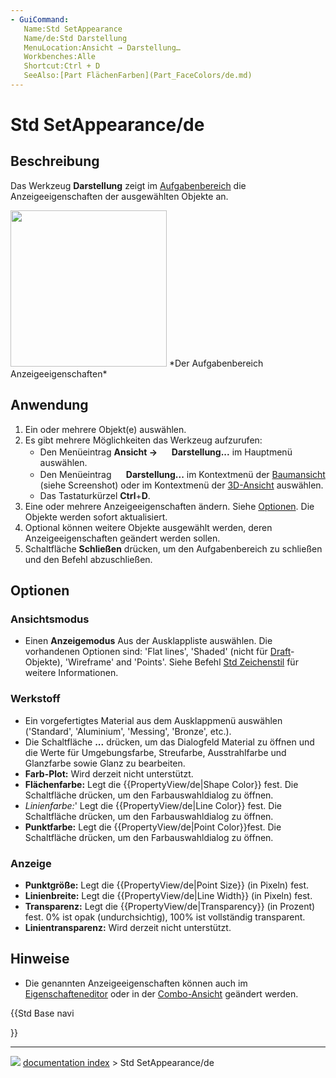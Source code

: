```yaml
---
- GuiCommand:
   Name:Std SetAppearance
   Name/de:Std Darstellung
   MenuLocation:Ansicht → Darstellung…
   Workbenches:Alle
   Shortcut:Ctrl + D
   SeeAlso:[Part FlächenFarben](Part_FaceColors/de.md)
---
```


# Std SetAppearance/de

## Beschreibung

Das Werkzeug **Darstellung** zeigt im [Aufgabenbereich](Task_panel.md) die Anzeigeeigenschaften der ausgewählten Objekte an.

<img alt="" src=images/DlgDisplayProperties.png  style="width:250px;"> 
*Der Aufgabenbereich Anzeigeeigenschaften*

## Anwendung

1.  Ein oder mehrere Objekt(e) auswählen.
2.  Es gibt mehrere Möglichkeiten das Werkzeug aufzurufen:
    -   Den Menüeintrag **Ansicht → <img src="images/Std_SetAppearance.svg" width=16px> Darstellung...** im Hauptmenü auswählen.
    -   Den Menüeintrag **<img src="images/Std_SetAppearance.svg" width=16px> Darstellung...** im Kontextmenü der [Baumansicht](Tree_view.md) (siehe Screenshot) oder im Kontextmenü der [3D-Ansicht](3D_view.md) auswählen.
    -   Das Tastaturkürzel **Ctrl**+**D**.
3.  Eine oder mehrere Anzeigeeigenschaften ändern. Siehe [Optionen](#Optionen.md). Die Objekte werden sofort aktualisiert.
4.  Optional können weitere Objekte ausgewählt werden, deren Anzeigeeigenschaften geändert werden sollen.
5.  Schaltfläche **Schließen** drücken, um den Aufgabenbereich zu schließen und den Befehl abzuschließen.

## Optionen

### Ansichtsmodus

-   Einen **Anzeigemodus** Aus der Ausklappliste auswählen. Die vorhandenen Optionen sind: \'Flat lines\', \'Shaded\' (nicht für [Draft](Draft_Workbench/de.md)-Objekte), \'Wireframe\' and \'Points\'. Siehe Befehl [Std Zeichenstil](Std_DrawStyle/de.md) für weitere Informationen.

### Werkstoff

-   Ein vorgefertigtes Material aus dem Ausklappmenü auswählen (\'Standard\', \'Aluminium\', \'Messing\', \'Bronze\', etc.).
-   Die Schaltfläche **...** drücken, um das Dialogfeld Material zu öffnen und die Werte für Umgebungsfarbe, Streufarbe, Ausstrahlfarbe und Glanzfarbe sowie Glanz zu bearbeiten.
-   **Farb-Plot:** Wird derzeit nicht unterstützt.
-   **Flächenfarbe:** Legt die {{PropertyView/de|Shape Color}} fest. Die Schaltfläche drücken, um den Farbauswahldialog zu öffnen.
-   *Linienfarbe:*\' Legt die {{PropertyView/de|Line Color}} fest. Die Schaltfläche drücken, um den Farbauswahldialog zu öffnen.
-   **Punktfarbe:** Legt die {{PropertyView/de|Point Color}}fest. Die Schaltfläche drücken, um den Farbauswahldialog zu öffnen.

### Anzeige

-   **Punktgröße:** Legt die {{PropertyView/de|Point Size}} (in Pixeln) fest.
-   **Linienbreite:** Legt die {{PropertyView/de|Line Width}} (in Pixeln) fest.
-   **Transparenz:** Legt die {{PropertyView/de|Transparency}} (in Prozent) fest. 0% ist opak (undurchsichtig), 100% ist vollständig transparent.
-   **Linientransparenz:** Wird derzeit nicht unterstützt.

## Hinweise

-   Die genannten Anzeigeeigenschaften können auch im [Eigenschafteneditor](Property_editor/de.md) oder in der [Combo-Ansicht](Combo_view/de.md) geändert werden.





{{Std Base navi

}}



---
![](images/Button_right.svg) [documentation index](../README.md) > Std SetAppearance/de
